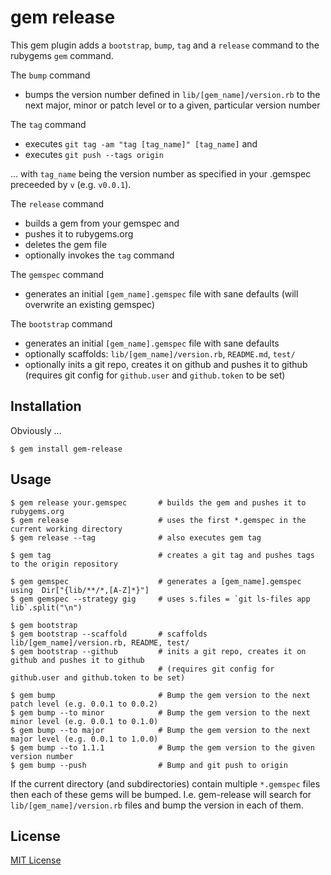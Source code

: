# gem release

This gem plugin adds a `bootstrap`, `bump`, `tag` and a `release` command to the rubygems `gem` command.

The `bump` command

 * bumps the version number defined in `lib/[gem_name]/version.rb` to the next major, minor or patch level or to a given, particular version number

The `tag` command

 * executes `git tag -am "tag [tag_name]" [tag_name]` and
 * executes `git push --tags origin`

... with `tag_name` being the version number as specified in your .gemspec preceeded by `v` (e.g. `v0.0.1`).

The `release` command

 * builds a gem from your gemspec and
 * pushes it to rubygems.org
 * deletes the gem file
 * optionally invokes the `tag` command

The `gemspec` command

 * generates an initial `[gem_name].gemspec` file with sane defaults (will overwrite an existing gemspec)

The `bootstrap` command

 * generates an initial `[gem_name].gemspec` file with sane defaults
 * optionally scaffolds: `lib/[gem_name]/version.rb`, `README.md`, `test/`
 * optionally inits a git repo, creates it on github and pushes it to github (requires git config for `github.user` and `github.token` to be set)

## Installation

Obviously ...

    $ gem install gem-release

## Usage

    $ gem release your.gemspec       # builds the gem and pushes it to rubygems.org
    $ gem release                    # uses the first *.gemspec in the current working directory
    $ gem release --tag              # also executes gem tag

    $ gem tag                        # creates a git tag and pushes tags to the origin repository

    $ gem gemspec                    # generates a [gem_name].gemspec using  Dir["{lib/**/*,[A-Z]*}"]
    $ gem gemspec --strategy gig     # uses s.files = `git ls-files app lib`.split("\n")

    $ gem bootstrap
    $ gem bootstrap --scaffold       # scaffolds lib/[gem_name]/version.rb, README, test/
    $ gem bootstrap --github         # inits a git repo, creates it on github and pushes it to github
                                     # (requires git config for github.user and github.token to be set)

    $ gem bump                       # Bump the gem version to the next patch level (e.g. 0.0.1 to 0.0.2)
    $ gem bump --to minor            # Bump the gem version to the next minor level (e.g. 0.0.1 to 0.1.0)
    $ gem bump --to major            # Bump the gem version to the next major level (e.g. 0.0.1 to 1.0.0)
    $ gem bump --to 1.1.1            # Bump the gem version to the given version number
    $ gem bump --push                # Bump and git push to origin

If the current directory (and subdirectories) contain multiple `*.gemspec` files then each of these gems will be bumped. I.e. gem-release
will search for `lib/[gem_name]/version.rb` files and bump the version in each of them.

## License

[MIT License](https://github.com/svenfuchs/gem-release/blob/master/MIT-LICENSE)
